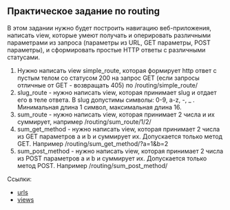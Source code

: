 ## Практическое задание по routing
В этом задании нужно будет построить навигацию веб-приложения, написать view, которые умеют получать и оперировать различными параметрами из запроса (параметры из URL, GET параметры, POST параметры), и сформировать простые HTTP ответы с различными статусами.

1. Нужно написать view simple_route, которая формирует http ответ с пустым телом со статусом 200 на запрос GET (если запросы отличные от GET - возвращать 405) по /routing/simple_route/
2. slug_route - нужно написать view, которая принимает slug и отдает его в теле ответа. В slug допустимы символы: 0-9, a-z, -, _ . Минимальная длина 1 символ, максимальная длина 16.
3. sum_route - нужно написать view, которая принимает 2 числа и их суммирует, например /routing/sum_route/1/2/
4. sum_get_method - нужно написать view, которая принимает 2 числа из GET параметров a и b и суммирует их. Допускается только метод GET. Например /routing/sum_get_method/?а=1&b=2
5. sum_post_method - нужно написать view, которая принимает 2 числа из POST параметров a и b и суммирует их. Допускается только метод POST. Например /routing/sum_post_method/

Ссылки:
* [urls](https://github.com/Daniil-Solo/Programming-in-Python-Specialization/blob/main/Web_services/routing/core/urls.py)
* [views](https://github.com/Daniil-Solo/Programming-in-Python-Specialization/blob/main/Web_services/routing/core/views.py)
